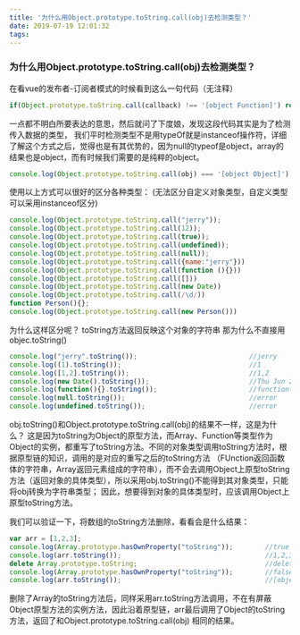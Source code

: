 ```yaml
---
title: '为什么用Object.prototype.toString.call(obj)去检测类型？'
date: 2019-07-19 12:01:32
tags:
---
```

### 为什么用Object.prototype.toString.call(obj)去检测类型？
在看vue的发布者-订阅者模式的时候看到这么一句代码（无注释）
```javascript
if(Object.prototype.toString.call(callback) !== '[object Function]') return
```
一点都不明白所要表达的意思，然后就问了下度娘，发现这段代码其实是为了检测传入数据的类型，
我们平时检测类型不是用typeOf就是instanceof操作符，详细了解这个方式之后，觉得也是有其优势的，因为null的typeof是object，array的结果也是object，而有时候我们需要的是纯粹的object。
<!--more-->
```javascript
console.log(Object.prototype.toString.call(obj) === '[object Object]');
```
使用以上方式可以很好的区分各种类型：
(无法区分自定义对象类型，自定义类型可以采用instanceof区分)
```javascript
console.log(Object.prototype.toString.call("jerry"));						//[object String]
console.log(Object.prototype.toString.call(12));							//[object Number]
console.log(Object.prototype.toString.call(true));							//[object Boolean]
console.log(Object.prototype.toString.call(undefined));						//[object Undefined]
console.log(Object.prototype.toString.call(null));							//[object Null]
console.log(Object.prototype.toString.call({name:"jerry"}))					//[object Object]
console.log(Object.prototype.toString.call(function (){}))					//[object Function]
console.log(Object.prototype.toString.call([]))								//[obejct Array]
console.log(Object.prototype.toString.call(new Date))						//[object Date]
console.log(Object.prototype.toString.call(/\d/))							//[object RegExp]
function Person(){};
console.log(Object.prototype.toString.call(new Person()))					//[object Object]
```

为什么这样区分呢？ toString方法返回反映这个对象的字符串
那为什么不直接用objec.toString()
```javascript
console.log("jerry".toString());							//jerry
console.log((1).toString());								//1
console.log([1,2].toString());								//1,2
console.log(new Date().toString());							//Thu Jun 27 2019 11:04:25 GMT+0800 (中国标准时间)
console.log(function(){}.toString());						//function(){}
console.log(null.toString());								//error
console.log(undefined.toString());							//error
```

obj.toString()和Object.prototype.toString.call(obj)的结果不一样，这是为什么？
这是因为toString为Object的原型方法，而Array、Function等类型作为Object的实例，都重写了toString方法。不同的对象类型调用toString方法时，根据原型链的知识，调用的是对应的重写之后的toString方法
（FUnction返回函数体的字符串，Array返回元素组成的字符串），而不会去调用Object上原型toString方法（返回对象的具体类型），所以采用obj.toString()不能得到其对象类型，只能将obj转换为字符串类型；
因此，想要得到对象的具体类型时，应该调用Object上原型toString方法。

我们可以验证一下，将数组的toString方法删除，看看会是什么结果：
```javascript
var arr = [1,2,3];
console.log(Array.prototype.hasOwnProperty("toString"));		//true
console.log(arr.toString());									//1,2,3
delete Array.prototype.toString;								//delete方法可以删除实例属性
console.log(Array.prototype.hasOwnProperty("toString"));		//false
console.log(arr.toString());									//[object Array]
```

删除了Array的toString方法后，同样采用arr.toString方法调用，不在有屏蔽Object原型方法的实例方法，因此沿着原型链，arr最后调用了Object的toString方法，返回了和Object.prototype.toString.call(obj)
相同的结果。